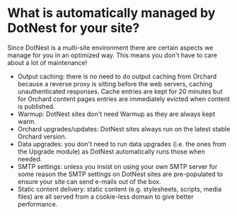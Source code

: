 # What is automatically managed by DotNest for your site?



Since DotNest is a multi-site environment there are certain aspects we manage for you in an optimized way. This means you don't have to care about a lot of maintenance!

- Output caching: there is no need to do output caching from Orchard because a reverse proxy is sitting before the web servers, caching unauthenticated responses. Cache entries are kept for 20 minutes but for Orchard content pages entries are immediately evicted when content is published.
- Warmup: DotNest sites don't need Warmup as they are always kept warm.
- Orchard upgrades/updates: DotNest sites always run on the latest stable Orchard version.
- Data upgrades: you don't need to run data upgrades (i.e. the ones from the Upgrade module) as DotNest automatically runs those when needed.
- SMTP settings: unless you insist on using your own SMTP server for some reason the SMTP settings on DotNest sites are pre-populated to ensure your site can send e-mails out of the box.
- Static content delivery: static content (e.g. stylesheets, scripts, media files) are all served from a cookie-less domain to give better performance.